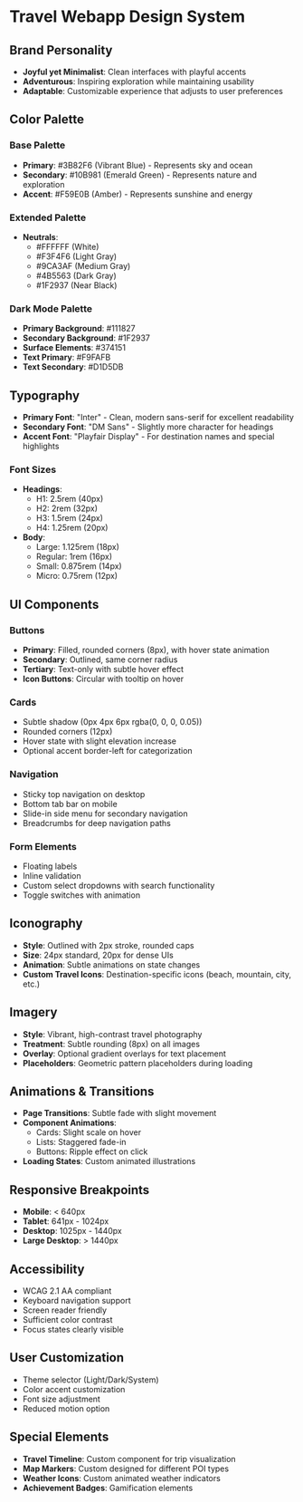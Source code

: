 # Travel Webapp Design System

## Brand Personality
- **Joyful yet Minimalist**: Clean interfaces with playful accents
- **Adventurous**: Inspiring exploration while maintaining usability
- **Adaptable**: Customizable experience that adjusts to user preferences

## Color Palette

### Base Palette
- **Primary**: #3B82F6 (Vibrant Blue) - Represents sky and ocean
- **Secondary**: #10B981 (Emerald Green) - Represents nature and exploration
- **Accent**: #F59E0B (Amber) - Represents sunshine and energy

### Extended Palette
- **Neutrals**: 
  - #FFFFFF (White)
  - #F3F4F6 (Light Gray)
  - #9CA3AF (Medium Gray)
  - #4B5563 (Dark Gray)
  - #1F2937 (Near Black)

### Dark Mode Palette
- **Primary Background**: #111827
- **Secondary Background**: #1F2937
- **Surface Elements**: #374151
- **Text Primary**: #F9FAFB
- **Text Secondary**: #D1D5DB

## Typography
- **Primary Font**: "Inter" - Clean, modern sans-serif for excellent readability
- **Secondary Font**: "DM Sans" - Slightly more character for headings
- **Accent Font**: "Playfair Display" - For destination names and special highlights

### Font Sizes
- **Headings**:
  - H1: 2.5rem (40px)
  - H2: 2rem (32px)
  - H3: 1.5rem (24px)
  - H4: 1.25rem (20px)
- **Body**:
  - Large: 1.125rem (18px)
  - Regular: 1rem (16px)
  - Small: 0.875rem (14px)
  - Micro: 0.75rem (12px)

## UI Components

### Buttons
- **Primary**: Filled, rounded corners (8px), with hover state animation
- **Secondary**: Outlined, same corner radius
- **Tertiary**: Text-only with subtle hover effect
- **Icon Buttons**: Circular with tooltip on hover

### Cards
- Subtle shadow (0px 4px 6px rgba(0, 0, 0, 0.05))
- Rounded corners (12px)
- Hover state with slight elevation increase
- Optional accent border-left for categorization

### Navigation
- Sticky top navigation on desktop
- Bottom tab bar on mobile
- Slide-in side menu for secondary navigation
- Breadcrumbs for deep navigation paths

### Form Elements
- Floating labels
- Inline validation
- Custom select dropdowns with search functionality
- Toggle switches with animation

## Iconography
- **Style**: Outlined with 2px stroke, rounded caps
- **Size**: 24px standard, 20px for dense UIs
- **Animation**: Subtle animations on state changes
- **Custom Travel Icons**: Destination-specific icons (beach, mountain, city, etc.)

## Imagery
- **Style**: Vibrant, high-contrast travel photography
- **Treatment**: Subtle rounding (8px) on all images
- **Overlay**: Optional gradient overlays for text placement
- **Placeholders**: Geometric pattern placeholders during loading

## Animations & Transitions
- **Page Transitions**: Subtle fade with slight movement
- **Component Animations**: 
  - Cards: Slight scale on hover
  - Lists: Staggered fade-in
  - Buttons: Ripple effect on click
- **Loading States**: Custom animated illustrations

## Responsive Breakpoints
- **Mobile**: < 640px
- **Tablet**: 641px - 1024px
- **Desktop**: 1025px - 1440px
- **Large Desktop**: > 1440px

## Accessibility
- WCAG 2.1 AA compliant
- Keyboard navigation support
- Screen reader friendly
- Sufficient color contrast
- Focus states clearly visible

## User Customization
- Theme selector (Light/Dark/System)
- Color accent customization
- Font size adjustment
- Reduced motion option

## Special Elements
- **Travel Timeline**: Custom component for trip visualization
- **Map Markers**: Custom designed for different POI types
- **Weather Icons**: Custom animated weather indicators
- **Achievement Badges**: Gamification elements
